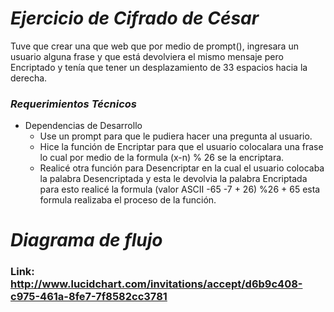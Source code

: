 # *Ejercicio de Cifrado de César*

Tuve que crear una que web que por medio de prompt(), ingresara un usuario alguna frase y que está devolviera el mismo mensaje pero Encriptado y tenía que tener un desplazamiento de 33 espacios hacia la derecha.

### *Requerimientos Técnicos*

+ Dependencias de Desarrollo 
  - Use un prompt para que le pudiera hacer una pregunta al usuario. 
  - Hice la función de Encriptar para que el usuario colocalara una frase lo cual por medio de la formula (x-n) % 26 se la encriptara. 
  - Realicé otra función para Desencriptar en la cual el usuario colocaba la palabra Desencriptada y esta le devolvia la palabra Encriptada para esto realicé la formula (valor ASCII -65 -7 + 26) %26 + 65 esta formula realizaba el proceso de la función.


# *Diagrama de flujo*
### Link: http://www.lucidchart.com/invitations/accept/d6b9c408-c975-461a-8fe7-7f8582cc3781
